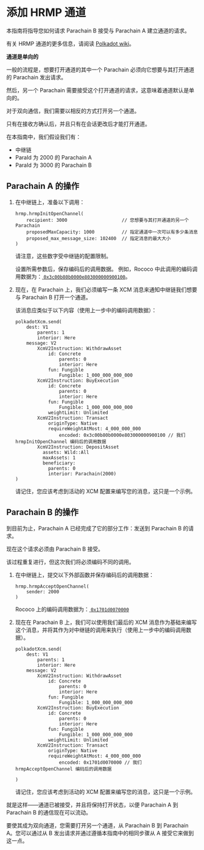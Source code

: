 # 添加 HRMP 通道

本指南将指导您如何请求 Parachain B 接受与 Parachain A 建立通道的请求。

有关 HRMP 通道的更多信息，请阅读 [Polkadot wiki](https://wiki.polkadot.network/docs/build-hrmp-channels)。

**通道是单向的**

一般的流程是，想要打开通道的其中一个 Parachain 必须向它想要与其打开通道的 Parachain 发出请求。

然后，另一个 Parachain 需要接受这个打开通道的请求，这意味着通道默认是单向的。

对于双向通信，我们需要以相反的方式打开另一个通道。

只有在接收方确认后，并且只有在会话更改后才能打开通道。

在本指南中，我们假设我们有：

- 中继链
- ParaId 为 2000 的 Parachain A
- ParaId 为 3000 的 Parachain B

## Parachain A 的操作

1. 在中继链上，准备以下调用：

   ```
   hrmp.hrmpInitOpenChannel(
       recipient: 3000                    // 您想要与其打开通道的另一个 Parachain
       proposedMaxCapacity: 1000          // 指定通道中一次可以有多少条消息
       proposed_max_message_size: 102400  // 指定消息的最大大小
   )
   ```

   请注意，这些数字受中继链的配置限制。

   设置所需参数后，保存编码后的调用数据。
   例如，Rococo 中此调用的编码调用数据为：[ `0x3c00b80b0000e803000000900100`](https://polkadot.js.org/apps/?rpc=wss%3A%2F%2Frococo-rpc.polkadot.io#/extrinsics/decode/0x3c00b80b0000e803000000900100)。

1. 现在，在 Parachain 上，我们必须编写一条 XCM 消息来通知中继链我们想要与 Parachain B 打开一个通道。

   该消息应类似于以下内容（使用上一步中的编码调用数据）：

   ```
   polkadotXcm.send(
       dest: V1
           parents: 1
           interior: Here
       message: V2
           XcmV2Instruction: WithdrawAsset
               id: Concrete
                   parents: 0
                   interior: Here
               fun: Fungible
                   Fungible: 1_000_000_000_000
           XcmV2Instruction: BuyExecution
               id: Concrete
                   parents: 0
                   interior: Here
               fun: Fungible
                   Fungible: 1_000_000_000_000
               weightLimit: Unlimited
           XcmV2Instruction: Transact
               originType: Native
               requireWeightAtMost: 4_000_000_000
                   encoded: 0x3c00b80b0000e803000000900100 // 我们 hrmpInitOpenChannel 编码后的调用数据
           XcmV2Instruction: DepositAsset
             assets: Wild::All
             maxAssets: 1
             beneficiary:
               parents: 0
               interior: Parachain(2000)           
   )
   ```

   请记住，您应该考虑到活动的 XCM 配置来编写您的消息，这只是一个示例。

## Parachain B 的操作

到目前为止，Parachain A 已经完成了它的部分工作：发送到 Parachain B 的请求。

现在这个请求必须由 Parachain B 接受。

该过程重复进行，但这次我们将必须编码不同的调用。

1. 在中继链上，提交以下外部函数并保存编码后的调用数据：

   ```
   hrmp.hrmpAcceptOpenChannel(
       sender: 2000
   )
   ```

   Rococo 上的编码调用数据为：[ `0x1701d0070000`](https://polkadot.js.org/apps/?rpc=wss%3A%2F%2Frococo-rpc.polkadot.io#/extrinsics/decode/0x1701d0070000)

1. 现在在 Parachain B 上，我们可以使用我们最后的 XCM 消息作为基础来编写这个消息，并将其作为对中继链的调用来执行（使用上一步中的编码调用数据）。

   ```
   polkadotXcm.send(
       dest: V1
           parents: 1
           interior: Here
       message: V2
           XcmV2Instruction: WithdrawAsset
               id: Concrete
                   parents: 0
                   interior: Here
               fun: Fungible
                   Fungible: 1_000_000_000_000
           XcmV2Instruction: BuyExecution
               id: Concrete
                   parents: 0
                   interior: Here
               fun: Fungible
                   Fungible: 1_000_000_000_000
               weightLimit: Unlimited
           XcmV2Instruction: Transact
               originType: Native
               requireWeightAtMost: 4_000_000_000
                   encoded: 0x1701d0070000 // 我们 hrmpAcceptOpenChannel 编码后的调用数据

   )
   ```

   请记住，您应该考虑到活动的 XCM 配置来编写您的消息，这只是一个示例。

就是这样——通道已被接受，并且将保持打开状态，以便 Parachain A 到 Parachain B 的通信现在可以流动。

要使其成为双向通道，您需要打开另一个通道，从 Parachain B 到 Parachain A。您可以通过从 B 发出请求并通过遵循本指南中的相同步骤从 A 接受它来做到这一点。
